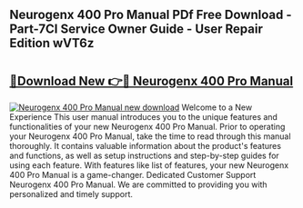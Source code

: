 ## Neurogenx 400 Pro Manual PDf Free Download - Part-7CI Service Owner Guide - User Repair Edition wVT6z

# <h2><a href="http://bc15525.oget.top/?id=Neurogenx+400+Pro+Manual">🔗Download New 👉🔴 Neurogenx 400 Pro Manual</a></h2>

[![Neurogenx 400 Pro Manual new download](https://i.imgur.com/5g1atiW.png)](http://bc15525.oget.top/?id=Neurogenx+400+Pro+Manual)
Welcome to a New Experience This user manual introduces you to the unique features and functionalities of your new Neurogenx 400 Pro Manual. Prior to operating your Neurogenx 400 Pro Manual, take the time to read through this manual thoroughly. It contains valuable information about the product's features and functions, as well as setup instructions and step-by-step guides for using each feature. With features like list of features, your new Neurogenx 400 Pro Manual is a game-changer. Dedicated Customer Support Neurogenx 400 Pro Manual. We are committed to providing you with personalized and timely support.
